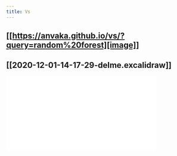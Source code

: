 ```yaml
---
title: Vs
---
```


## [[https://anvaka.github.io/vs/?query=random%20forest][image]]
##
## [[2020-12-01-14-17-29-delme.excalidraw]]
<iframe class="draw-iframe" src="/draw?file=2020-12-01-14-17-29-delme.excalidraw" width="80%" height="200" frameborder="0"></iframe>
